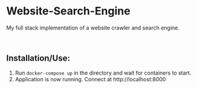 # Website-Search-Engine
My full stack implementation of a website crawler and search engine.

<br>

## Installation/Use:
1. Run ```docker-compose up``` in the directory and wait for containers to start.
2. Application is now running. Connect at http://localhost:8000
